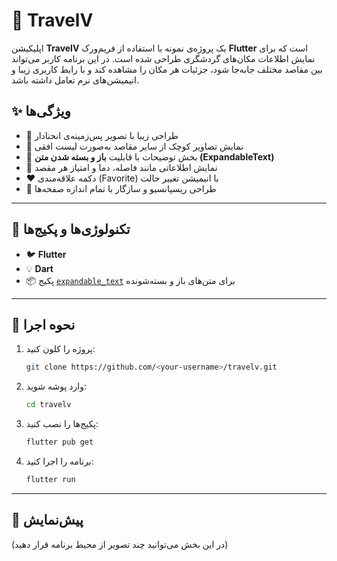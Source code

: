 
# 🧳 TravelV

اپلیکیشن **TravelV** یک پروژه‌ی نمونه با استفاده از فریم‌ورک **Flutter** است که برای نمایش اطلاعات مکان‌های گردشگری طراحی شده است.
در این برنامه کاربر می‌تواند بین مقاصد مختلف جابه‌جا شود، جزئیات هر مکان را مشاهده کند و با رابط کاربری زیبا و انیمیشن‌های نرم تعامل داشته باشد.

## ✨ ویژگی‌ها

* 🎨 طراحی زیبا با تصویر پس‌زمینه‌ی انحنادار
* 📸 نمایش تصاویر کوچک از سایر مقاصد به‌صورت لیست افقی
* 🧾 بخش توضیحات با قابلیت **باز و بسته شدن متن (ExpandableText)**
* 💬 نمایش اطلاعاتی مانند فاصله، دما و امتیاز هر مقصد
* ❤️ دکمه علاقه‌مندی (Favorite) با انیمیشن تغییر حالت
* 📱 طراحی ریسپانسیو و سازگار با تمام اندازه‌ صفحه‌ها

---

## 🧱 تکنولوژی‌ها و پکیج‌ها

* 🐦 **Flutter**
* 💡 **Dart**
* 📦 پکیج [`expandable_text`](https://pub.dev/packages/expandable_text) برای متن‌های باز و بسته‌شونده

---

## 🚀 نحوه اجرا

1. پروژه را کلون کنید:

   ```bash
   git clone https://github.com/<your-username>/travelv.git
   ```
2. وارد پوشه شوید:

   ```bash
   cd travelv
   ```
3. پکیج‌ها را نصب کنید:

   ```bash
   flutter pub get
   ```
4. برنامه را اجرا کنید:

   ```bash
   flutter run
   ```

---

## 📸 پیش‌نمایش

(در این بخش می‌توانید چند تصویر از محیط برنامه قرار دهید)



